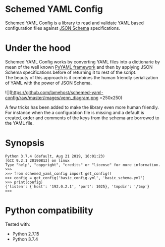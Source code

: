 # Schemed YAML Config
Schemed YAML Config is a library to read and validate [YAML](https://yaml.org/) based configuration files against [JSON Schema](https://json-schema.org/) specifications.  

# Under the hood
Schemed YAML Config works by converting YAML files into a dictionarie by mean of the well known [PyYAML framework](https://pyyaml.org/) and then by applying JSON Schema specifications before of returning it to rest of the script.  
The beauty of this approach is it combines the human friendly serialization of YAML with the power of JSON Schema.

![](https://github.com/lamehost/schemed-yaml-config/raw/master/images/venn_diagram.png =250x250)

A few tricks has been added to make the library even more human friendly. For instance when the a configuration file is missing and a default is created, order and comments of the keys from the schema are borrowed to the YAML file.

# Synopsis
```
Python 3.7.4 (default, Aug 21 2019, 16:01:23) 
[GCC 9.2.1 20190813] on linux
Type "help", "copyright", "credits" or "license" for more information.
>>>
>>> from schemed_yaml_config import get_config()
>>> config = get_config('basic_config.yml', 'basic_schema.yml')
>>> print(config)
{'listen': {'host': '192.0.2.1', 'port': 1025}, 'tmpdir': '/tmp'}
>>>
```

# Python compatibility
Tested with:
 - Python 2.7.15
 - Python 3.7.4

